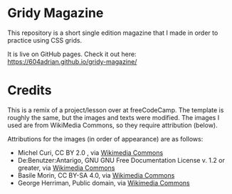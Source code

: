 # Gridy Magazine
This repository is a short single edition magazine that I made in order to practice using CSS grids.

It is live on GitHub pages. Check it out here: https://604adrian.github.io/gridy-magazine/

# Credits
This is a remix of a project/lesson over at freeCodeCamp. The template is roughly the same, but the images and texts were modified. The images I used are from WikiMedia Commons, so they require attribution (below).

Attributions for the images (in order of appearance) are as follows:

- Michel Curi, CC BY 2.0 , via [Wikimedia Commons](https://commons.wikimedia.org/wiki/File:Star_Trek-_The_Experience.jpg{:target="_blank"})
- De:Benutzer:Antarigo, GNU GNU Free Documentation License v. 1.2 or greater, via [Wikimedia Commons](https://commons.wikimedia.org/wiki/File:Riesenradoktoberfest.jpg)
- Basile Morin, CC BY-SA 4.0, via [Wikimedia Commons](https://commons.wikimedia.org/wiki/File:Illuminated_Ferris_wheel,_bouncing_castle_and_carousel_at_night_in_a_funfair_in_Vientiane,_Laos.jpg)
- George Herriman, Public domain, via [Wikimedia Commons](https://commons.wikimedia.org/wiki/File:Krazy_Kat_1918-09-07.png)
